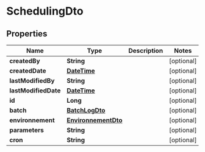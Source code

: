 # SchedulingDto

## Properties
Name | Type | Description | Notes
------------ | ------------- | ------------- | -------------
**createdBy** | **String** |  |  [optional]
**createdDate** | [**DateTime**](DateTime.md) |  |  [optional]
**lastModifiedBy** | **String** |  |  [optional]
**lastModifiedDate** | [**DateTime**](DateTime.md) |  |  [optional]
**id** | **Long** |  |  [optional]
**batch** | [**BatchLogDto**](BatchLogDto.md) |  |  [optional]
**environnement** | [**EnvironnementDto**](EnvironnementDto.md) |  |  [optional]
**parameters** | **String** |  |  [optional]
**cron** | **String** |  |  [optional]
